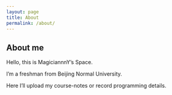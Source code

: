 ```yaml
---
layout: page
title: About
permalink: /about/
---
```


## About me
Hello, this is MagiciannnY’s Space.

I’m a freshman from Beijing Normal University.

Here I’ll upload my course-notes or record programming details.

